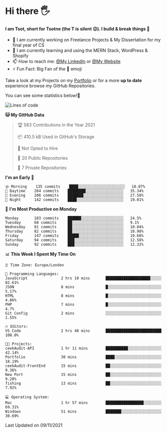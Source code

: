# Hi there :raised_hand_with_fingers_splayed:
#### I am Tsot, short for Tsotne (the T is silent :wink:). I build & break things :space_invader:
- :telescope: I am currently working on Freelance Projects & My Dissertation for my final year of CS
- :seedling: I am currently learning and using the MERN Stack, WordPress & Shopify
- :mailbox: How to reach me: [@My LinkedIn](https://www.linkedin.com/in/tsotne-gvadzabia/) or [@My Website](https://tsotnegvadzabia.me/contact)
- :zap: Fun Fact: Big Fan of the :space_invader: emoji

Take a look at my Projects on my [Portfolio](https://tsotne.co.uk/) or for a more **up to date** experience browse my GitHub Repositories.

You can see some statistics below!:space_invader:
<!--START_SECTION:waka-->
![Lines of code](https://img.shields.io/badge/From%20Hello%20World%20I%27ve%20Written-3.5%20million%20lines%20of%20code-blue)

**🐱 My GitHub Data** 

> 🏆 583 Contributions in the Year 2021
 > 
> 📦 410.5 kB Used in GitHub's Storage 
 > 
> 🚫 Not Opted to Hire
 > 
> 📜 20 Public Repositories 
 > 
> 🔑 7 Private Repositories  
 > 
**I'm an Early 🐤** 

```text
🌞 Morning    135 commits    ████░░░░░░░░░░░░░░░░░░░░░   18.07% 
🌆 Daytime    264 commits    ████████░░░░░░░░░░░░░░░░░   35.34% 
🌃 Evening    206 commits    ███████░░░░░░░░░░░░░░░░░░   27.58% 
🌙 Night      142 commits    ████░░░░░░░░░░░░░░░░░░░░░   19.01%

```
📅 **I'm Most Productive on Monday** 

```text
Monday       183 commits    ██████░░░░░░░░░░░░░░░░░░░   24.5% 
Tuesday      68 commits     ██░░░░░░░░░░░░░░░░░░░░░░░   9.1% 
Wednesday    81 commits     ██░░░░░░░░░░░░░░░░░░░░░░░   10.84% 
Thursday     82 commits     ██░░░░░░░░░░░░░░░░░░░░░░░   10.98% 
Friday       147 commits    █████░░░░░░░░░░░░░░░░░░░░   19.68% 
Saturday     94 commits     ███░░░░░░░░░░░░░░░░░░░░░░   12.58% 
Sunday       92 commits     ███░░░░░░░░░░░░░░░░░░░░░░   12.32%

```


📊 **This Week I Spent My Time On** 

```text
⌚︎ Time Zone: Europe/London

💬 Programming Languages: 
JavaScript               2 hrs 19 mins       ████████████████████░░░░░   82.61% 
JSON                     8 mins              █░░░░░░░░░░░░░░░░░░░░░░░░   5.17% 
HTML                     8 mins              █░░░░░░░░░░░░░░░░░░░░░░░░   4.86% 
PHP                      7 mins              █░░░░░░░░░░░░░░░░░░░░░░░░   4.7% 
Git Config               2 mins              ░░░░░░░░░░░░░░░░░░░░░░░░░   1.55%

🔥 Editors: 
VS Code                  2 hrs 48 mins       █████████████████████████   100.0%

🐱‍💻 Projects: 
ceekAudit-API            1 hr 11 mins        ██████████░░░░░░░░░░░░░░░   42.14% 
Portfolio                30 mins             ████░░░░░░░░░░░░░░░░░░░░░   18.19% 
ceekAudit-FrontEnd       15 mins             ██░░░░░░░░░░░░░░░░░░░░░░░   9.36% 
New Port                 15 mins             ██░░░░░░░░░░░░░░░░░░░░░░░   9.28% 
fishing                  13 mins             ██░░░░░░░░░░░░░░░░░░░░░░░   7.92%

💻 Operating System: 
Mac                      1 hr 57 mins        █████████████████░░░░░░░░   69.31% 
Windows                  51 mins             ███████░░░░░░░░░░░░░░░░░░   30.69%

```


 Last Updated on 09/11/2021
<!--END_SECTION:waka-->

